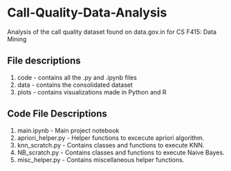 # Call-Quality-Data-Analysis
Analysis of the call quality dataset found on data.gov.in for CS F415: Data Mining

## File descriptions
1. code - contains all the .py and .ipynb files
2. data - contains the consolidated dataset
3. plots - contains visualizations made in Python and R

## Code File Descriptions
1. main.ipynb - Main project notebook
2. apriori_helper.py - Helper functions to excecute apriori algorithm.
3. knn_scratch.py - Contains classes and functions to execute KNN.
4. NB_scratch.py - Contains classes and functions to execute Naive Bayes.
5. misc_helper.py - Contains miscellaneous helper functions.
